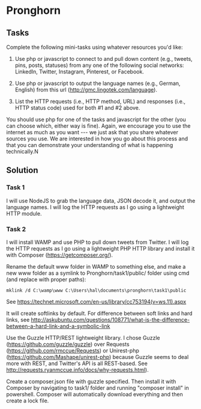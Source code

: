 # Pronghorn

## Tasks

Complete the following mini-tasks using whatever resources you'd like:

1. Use php or javascript to connect to and pull down content (e.g., tweets, pins, posts, statuses) from any one of the following social networks: LinkedIn, Twitter, Instagram, Pinterest, or Facebook.

2. Use php or javascript to output the language names (e.g., German, English) from this url (http://gmc.lingotek.com/language).

3. List the HTTP requests (i.e., HTTP method, URL) and responses (i.e., HTTP status code) used for both #1 and #2 above.

You should use php for one of the tasks and javascript for the other (you can choose which, either way is fine).  Again, we encourage you to use the internet as much as you want --- we just ask that you share whatever sources you use.  We are interested in how you go about this process and that you can demonstrate your understanding of what is happening technically.N

## Solution

### Task 1

I will use NodeJS to grab the language data, JSON decode it, and output the language names. I will log the HTTP requests as I go using a lightweight HTTP module.

### Task 2

I will install WAMP and use PHP to pull down tweets from Twitter. I will log the HTTP requests as I go using a lightweight PHP HTTP library and install it with Composer (https://getcomposer.org/).

Rename the default www folder in WAMP to something else, and make a new www folder as a symlink to Pronghorn/task1/public/ folder using cmd (and replace with proper paths):

    mklink /d C:\wamp\www C:\Users\hal\documents\pronghorn\task1\public

See https://technet.microsoft.com/en-us/library/cc753194(v=ws.11).aspx

It will create softlinks by default. For difference between soft links and hard links, see http://askubuntu.com/questions/108771/what-is-the-difference-between-a-hard-link-and-a-symbolic-link

Use the Guzzle HTTP/REST lightweight library. I chose Guzzle (https://github.com/guzzle/guzzle) over Requests (https://github.com/rmccue/Requests) or Unirest-php (https://github.com/Mashape/unirest-php) because Guzzle seems to deal more with REST, and Twitter's API is all REST-based. See http://requests.ryanmccue.info/docs/why-requests.html).

Create a composer.json file with guzzle specified. Then install it with Composer by navigating to task1/ folder and running "composer install" in powershell. Composer will automatically download everything and then create a lock file.






